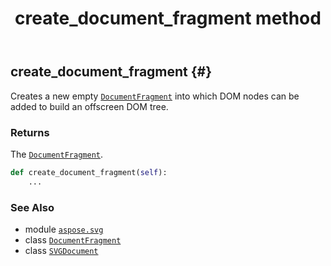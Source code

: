 ﻿---
title: create_document_fragment method
second_title: Aspose.SVG for Python via .NET API References
description: 
type: docs
weight: 90
url: /python-net/aspose.svg/svgdocument/create_document_fragment/
is_root: false
---

## create_document_fragment {#}

Creates a new empty [`DocumentFragment`](/svg/python-net/aspose.svg.dom/documentfragment) into which DOM nodes can be added to build an offscreen DOM tree.


### Returns 


The [`DocumentFragment`](/svg/python-net/aspose.svg.dom/documentfragment).


```python
def create_document_fragment(self):
    ...
```





### See Also
* module [`aspose.svg`](../../)
* class [`DocumentFragment`](/svg/python-net/aspose.svg.dom/documentfragment)
* class [`SVGDocument`](/svg/python-net/aspose.svg/svgdocument)
